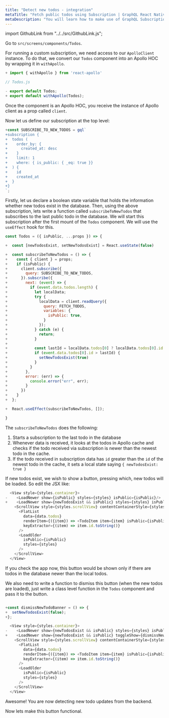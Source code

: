 ```yaml
---
title: "Detect new todos - integration"
metaTitle: "Fetch public todos using Subscription | GraphQL React Native Apollo Tutorial"
metaDescription: "You will learn how to make use of GraphQL Subscriptions to get notified whenever a new todo comes in React app. We use withApollo HOC"
---
```


import GithubLink from "../../src/GithubLink.js";

Go to `src/screens/components/Todos`.

For running a custom subscription, we need access to our `ApolloClient` instance. To do that, we convert our `Todos` component into an Apollo HOC by wrapping it in `withApollo`.

<GithubLink link="https://github.com/hasura/learn-graphql/blob/master/tutorials/mobile/react-native-apollo/app-final/src/screens/components/Todo/Todos.js" text="Todos.js"/>

```js
+ import { withApollo } from 'react-apollo'

// Todos.js

- export default Todos;
+ export default withApollo(Todos);
```

Once the component is an Apollo HOC, you receive the instance of Apollo client as a prop called `client`.

Now let us define our subscription at the top level:

```js
+const SUBSCRIBE_TO_NEW_TODOS = gql`
+subscription {
+  todos (
+    order_by: {
+      created_at: desc
+    }
+    limit: 1
+    where: { is_public: { _eq: true }}
+  ) {
+    id
+    created_at
+  }
+}
`;
```

Firstly, let us declare a boolean state variable that holds the information whether new todos exist in the database. Then, using the above subscription, lets write a function called `subscribeToNewTodos` that subscribes to the last public todo in the database. We will start this subscription after the first mount of the `Todos` component. We will use the `useEffect` hook for this.


```js
const Todos = ({ isPublic, ...props }) => {

+  const [newTodosExist, setNewTodosExist] = React.useState(false)

+  const subscribeToNewTodos = () => {
+    const { client } = props;
+    if (isPublic) {
+      client.subscribe({
+        query: SUBSCRIBE_TO_NEW_TODOS,
+      }).subscribe({
+        next: (event) => {
+          if (event.data.todos.length) {
+            let localData;
+            try {
+              localData = client.readQuery({
+                query: FETCH_TODOS,
+                variables: {
+                  isPublic: true,
+                }
+              });
+            } catch (e) {
+              return;
+            } 
+            
+            const lastId = localData.todos[0] ? localData.todos[0].id : 0;
+            if (event.data.todos[0].id > lastId) {
+              setNewTodosExist(true)
+            }
+          }
+        },
+        error: (err) => {
+          console.error("err", err);
+        }
+      })
+    }
+  };

+  React.useEffect(subscribeToNewTodos, []);

}
```

The `subscribeToNewTodos` does the following:

1. Starts a subscription to the last todo in the database
2. Whenever data is received, it looks at the todos in Apollo cache and checks if the todo received via subscription is newer than the newest todo in the cache.
3. If the todo received in subscription data has `id` greater than the `id` of the newest todo in the cache, it sets a local state saying `{ newTodosExist: true }`

If new todos exist, we wish to show a button, pressing which, new todos will be loaded. So edit the JSX like:

```js
  <View style={styles.container}>
-    <LoadNewer show={isPublic} styles={styles} isPublic={isPublic}/>
+    <LoadNewer show={newTodosExist && isPublic} styles={styles} isPublic={isPublic}/>
    <ScrollView style={styles.scrollView} contentContainerStyle={styles.scrollViewContainer}>
      <FlatList
        data={data.todos}
        renderItem={({item}) => <TodoItem item={item} isPublic={isPublic}/>}
        keyExtractor={(item) => item.id.toString()}
      />
      <LoadOlder
        isPublic={isPublic}
        styles={styles}
      />
    </ScrollView>
  </View>
```

If you check the app now, this button would be shown only if there are todos in the database newer than the local todos.

We also need to write a function to dismiss this button (when the new todos are loaded), just write a class level function in the `Todos` component and pass it to the button.


```js

+const dismissNewTodoBanner = () => {
+  setNewTodosExist(false);
+};

```


```js
  <View style={styles.container}>
-    <LoadNewer show={newTodosExist && isPublic} styles={styles} isPublic={isPublic}/>
+    <LoadNewer show={newTodosExist && isPublic} toggleShow={dismissNewTodoBanner} styles={styles} isPublic={isPublic}/>
    <ScrollView style={styles.scrollView} contentContainerStyle={styles.scrollViewContainer}>
      <FlatList
        data={data.todos}
        renderItem={({item}) => <TodoItem item={item} isPublic={isPublic}/>}
        keyExtractor={(item) => item.id.toString()}
      />
      <LoadOlder
        isPublic={isPublic}
        styles={styles}
      />
    </ScrollView>
  </View>
```

Awesome! You are now detecting new todo updates from the backend.

Now lets make this button functional.
